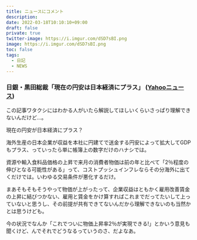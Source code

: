 ```yaml
---
title: ニュースにコメント
description: 
date: 2022-03-18T10:10:10+09:00
draft: false
private: true
twitter-image: https://i.imgur.com/dSD7sBI.png
image: https://i.imgur.com/dSD7sBI.png
toc: false
tags:
  - 日記
  - NEWS
---
```


### 日銀・黒田総裁「現在の円安は日本経済にプラス」 ([Yahooニュース](https://news.yahoo.co.jp/articles/2ed6f0df8e275132fb5ddd6a23bc9bbb4de856f1))

この記事ワタクシにはわかる人がいたら解説してほしいくらいさっぱり理解できないんだけど…。

現在の円安が日本経済にプラス？

海外生産の日本企業が収益を本社に円建てで送金する円安によって拡大してGDPもプラス、っていったら単に帳簿上の数字だけのハナシでは。

資源や輸入食料品価格の上昇で来月の消費者物価は前の年と比べて「2％程度の伸びとなる可能性がある」って、コストプッシュインフレならその分海外に出てくだけでは。いわゆる交易条件が悪化するだけ。

まあそもそもそうやって物価が上がったって、企業収益はともかく雇用改善賃金の上昇に結びつかない、雇用と賃金をかけ算すればこれまでだってたいして上っていないと思うし、その前提が共有できてないんだから理解できないのも当然かとは思うけども。

今の状況でなんか「これでついに物価上昇率2％が実現できる!」とかいう意見も聞くけど、んでそれでどうなるっていうのさ、だよなあ。
